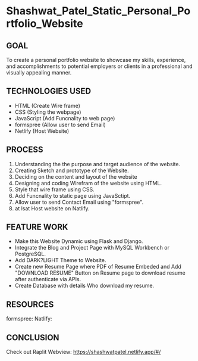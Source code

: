 # 

# Shashwat_Patel_Static_Personal_Portfolio_Website

## GOAL
To create a personal portfolio website to showcase my skills, experience, and accomplishments to potential employers or clients in a professional and visually appealing manner.


## TECHNOLOGIES USED
* HTML  (Create Wire frame)
* CSS  (Styling the webpage)
* JavaScript  (Add Funcnality to web page)
* formspree (Allow user to send Email)
* Netlify (Host Website)


## PROCESS
1. Understanding the the purpose and target audience of the website. 
2. Creating Sketch and prototype of the Website.
3. Deciding on the content and layout of the website
4. Designing and coding Wirefram of the website using HTML.
5. Style that wire frame using CSS.
6. Add Funcnality to static page using JavaSctipt.
7. Allow user to send Contact Email using "formspree".
8. at lsat Host website on Natlify. 


## FEATURE WORK
* Make this Website Dynamic using Flask and Django.
* Integrate the Blog and Project Page with MySQL Workbench or PostgreSQL.
* Add DARK?LIGHT Theme to Website.
* Create new Resume Page where PDF of Resume Embeded and Add "DOWNLOAD RESUME" Button on Resume page to download resume after authenticate via APIs.
* Create Database with details Who download my resume.

## RESOURCES
formspree: 
Natlify:

## CONCLUSION
Check out Raplit Webview: https://shashwatpatel.netlify.app/#/


